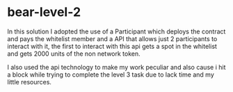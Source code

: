 # bear-level-2
In this solution I adopted the use of a Participant which deploys the contract and pays the whitelist member and a API that allows just 2 participants to interact with it, the first to interact with this api gets a spot in the whitelist
and gets 2000 units of the non network token.

I also used the api technology to make my work peculiar and also cause i hit a block while trying to complete the level 3 task due to lack time and my little resources.
